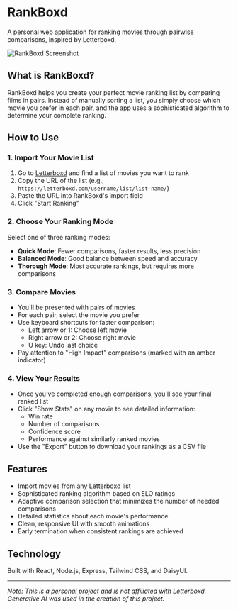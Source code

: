 # RankBoxd

A personal web application for ranking movies through pairwise comparisons, inspired by Letterboxd.

![RankBoxd Screenshot](https://via.placeholder.com/800x450?text=RankBoxd+Screenshot)

## What is RankBoxd?

RankBoxd helps you create your perfect movie ranking list by comparing films in pairs. Instead of manually sorting a list, you simply choose which movie you prefer in each pair, and the app uses a sophisticated algorithm to determine your complete ranking.

## How to Use

### 1. Import Your Movie List

1. Go to [Letterboxd](https://letterboxd.com/) and find a list of movies you want to rank
2. Copy the URL of the list (e.g., `https://letterboxd.com/username/list/list-name/`)
3. Paste the URL into RankBoxd's import field
4. Click "Start Ranking"

### 2. Choose Your Ranking Mode

Select one of three ranking modes:
- **Quick Mode**: Fewer comparisons, faster results, less precision
- **Balanced Mode**: Good balance between speed and accuracy
- **Thorough Mode**: Most accurate rankings, but requires more comparisons

### 3. Compare Movies

- You'll be presented with pairs of movies
- For each pair, select the movie you prefer
- Use keyboard shortcuts for faster comparison:
  - Left arrow or 1: Choose left movie
  - Right arrow or 2: Choose right movie
  - U key: Undo last choice
- Pay attention to "High Impact" comparisons (marked with an amber indicator)

### 4. View Your Results

- Once you've completed enough comparisons, you'll see your final ranked list
- Click "Show Stats" on any movie to see detailed information:
  - Win rate
  - Number of comparisons
  - Confidence score
  - Performance against similarly ranked movies
- Use the "Export" button to download your rankings as a CSV file

## Features

- Import movies from any Letterboxd list
- Sophisticated ranking algorithm based on ELO ratings
- Adaptive comparison selection that minimizes the number of needed comparisons
- Detailed statistics about each movie's performance
- Clean, responsive UI with smooth animations
- Early termination when consistent rankings are achieved

## Technology

Built with React, Node.js, Express, Tailwind CSS, and DaisyUI.

---

*Note: This is a personal project and is not affiliated with Letterboxd. Generative AI was used in the creation of this project.*